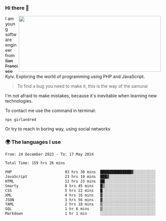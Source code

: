 ### Hi there 👋  

<img align='right' src="https://github-readme-stats.vercel.app/api?username=girlandred&count_private=true&show_icons=true&include_all_commits=true&hide_rank=true&hide_title=true&theme=buefy&card_width=300" width=460 height=180>


I am young software engineer from ~~San Francisco~~ Kyiv. Exploring the world of programming using PHP and JavaScript.


> To find a bug you need to make it, this is the way of the samurai



I'm not afraid to make mistakes, because it's inevitable when learning new technologies.

To contact me use the command in terminal:

```
npx girlandred
```

Or try to reach in boring way, using social networks


### 🌍 The languages I use

<!--START_SECTION:waka-->

```txt
From: 24 December 2023 - To: 17 May 2024

Total Time: 159 hrs 26 mins

PHP                        93 hrs 30 mins  ██████████████▓░░░░░░░░░░   58.64 %
JavaScript                 23 hrs 19 mins  ███▓░░░░░░░░░░░░░░░░░░░░░   14.63 %
HTML                       12 hrs 23 mins  ██░░░░░░░░░░░░░░░░░░░░░░░   07.77 %
Smarty                     8 hrs 45 mins   █▒░░░░░░░░░░░░░░░░░░░░░░░   05.49 %
CSS                        5 hrs 22 mins   █░░░░░░░░░░░░░░░░░░░░░░░░   03.37 %
XML                        4 hrs 16 mins   ▓░░░░░░░░░░░░░░░░░░░░░░░░   02.69 %
JSON                       3 hrs 56 mins   ▓░░░░░░░░░░░░░░░░░░░░░░░░   02.47 %
YAML                       2 hrs 18 mins   ▒░░░░░░░░░░░░░░░░░░░░░░░░   01.45 %
SQL                        1 hr 6 mins     ▒░░░░░░░░░░░░░░░░░░░░░░░░   00.70 %
Markdown                   1 hr 1 min      ░░░░░░░░░░░░░░░░░░░░░░░░░   00.65 %
```

<!--END_SECTION:waka-->
